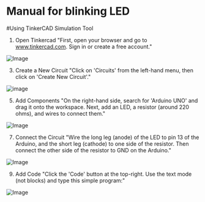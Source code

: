 # Manual for blinking LED


#Using TinkerCAD Simulation Tool
1. Open Tinkercad
   "First, open your browser and go to www.tinkercad.com.
    Sign in or create a free account."
   
![Image](https://github.com/user-attachments/assets/5be2a037-0919-42c9-a8ae-ba4a6bc76de2)

3. Create a New Circuit
   "Click on 'Circuits' from the left-hand menu, then click on 'Create New Circuit'."
   
![image](https://github.com/user-attachments/assets/8053c747-19b4-4e6a-9d57-a695538457bb)

5. Add Components
   "On the right-hand side, search for 'Arduino UNO' and drag it onto the workspace.
   Next, add an LED, a resistor (around 220 ohms), and wires to connect them."
   
![Image](https://github.com/user-attachments/assets/810b42a0-2e9a-414f-890a-8c37292d2575)

7. Connect the Circuit
   "Wire the long leg (anode) of the LED to pin 13 of the Arduino, and the short leg (cathode) to one side of the resistor.
   Then connect the other side of the resistor to GND on the Arduino."
   
![Image](https://github.com/user-attachments/assets/2bff275d-33ac-45d4-8517-86ae3e286427)

9. Add Code
  "Click the 'Code' button at the top-right. Use the text mode (not blocks) and type this simple program:"

![Image](https://github.com/user-attachments/assets/b2cc7447-453a-4be3-8aab-a520fd32c1e1)
